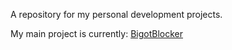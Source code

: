 A repository for my personal development projects.

My main project is currently: [BigotBlocker](./bigotBlocker/)